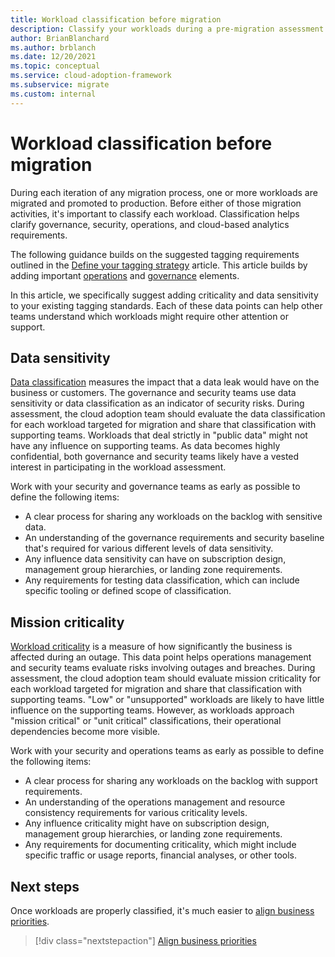 ```yaml
---
title: Workload classification before migration
description: Classify your workloads during a pre-migration assessment.
author: BrianBlanchard
ms.author: brblanch
ms.date: 12/20/2021
ms.topic: conceptual
ms.service: cloud-adoption-framework
ms.subservice: migrate
ms.custom: internal
---
```


# Workload classification before migration

During each iteration of any migration process, one or more workloads are migrated and promoted to production. Before either of those migration activities, it's important to classify each workload. Classification helps clarify governance, security, operations, and cloud-based analytics requirements.

The following guidance builds on the suggested tagging requirements outlined in the [Define your tagging strategy](../../../ready/azure-best-practices/resource-tagging.md) article. This article builds by adding important [operations](../../../manage/considerations/criticality.md#criticality-scale) and [governance](../../../govern/guides/complex/prescriptive-guidance.md#resource-tagging) elements.

In this article, we specifically suggest adding criticality and data sensitivity to your existing tagging standards. Each of these data points can help other teams understand which workloads might require other attention or support.

## Data sensitivity

[Data classification](../../../govern/policy-compliance/data-classification.md) measures the impact that a data leak would have on the business or customers. The governance and security teams use data sensitivity or data classification as an indicator of security risks. During assessment, the cloud adoption team should evaluate the data classification for each workload targeted for migration and share that classification with supporting teams. Workloads that deal strictly in "public data" might not have any influence on supporting teams. As data becomes highly confidential, both governance and security teams likely have a vested interest in participating in the workload assessment.

Work with your security and governance teams as early as possible to define the following items:

- A clear process for sharing any workloads on the backlog with sensitive data.
- An understanding of the governance requirements and security baseline that's required for various different levels of data sensitivity.
- Any influence data sensitivity can have on subscription design, management group hierarchies, or landing zone requirements.
- Any requirements for testing data classification, which can include specific tooling or defined scope of classification.

## Mission criticality

[Workload criticality](../../../manage/considerations/criticality.md) is a measure of how significantly the business is affected during an outage. This data point helps operations management and security teams evaluate risks involving outages and breaches. During assessment, the cloud adoption team should evaluate mission criticality for each workload targeted for migration and share that classification with supporting teams. "Low" or "unsupported" workloads are likely to have little influence on the supporting teams. However, as workloads approach "mission critical" or "unit critical" classifications, their operational dependencies become more visible.

Work with your security and operations teams as early as possible to define the following items:

- A clear process for sharing any workloads on the backlog with support requirements.
- An understanding of the operations management and resource consistency requirements for various criticality levels.
- Any influence criticality might have on subscription design, management group hierarchies, or landing zone requirements.
- Any requirements for documenting criticality, which might include specific traffic or usage reports, financial analyses, or other tools.

## Next steps

Once workloads are properly classified, it's much easier to [align business priorities](./business-priorities.md).

> [!div class="nextstepaction"]
> [Align business priorities](./business-priorities.md)
